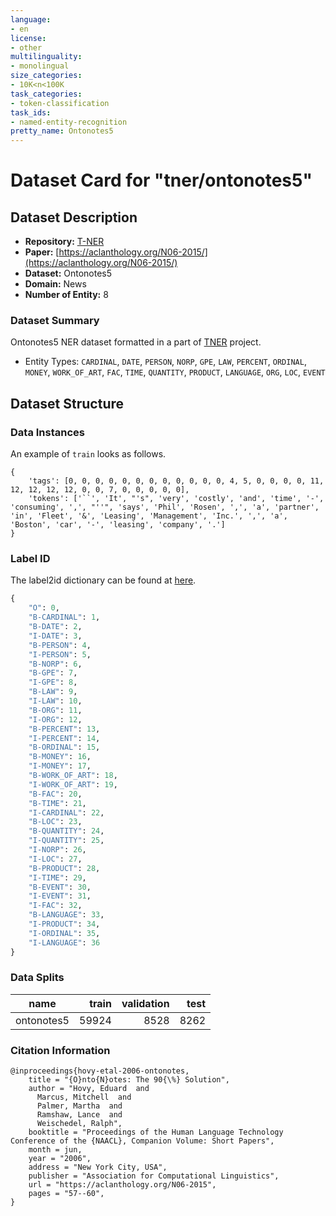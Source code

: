 ```yaml
---
language:
- en
license:
- other
multilinguality:
- monolingual
size_categories:
- 10K<n<100K
task_categories:
- token-classification
task_ids:
- named-entity-recognition
pretty_name: Ontonotes5
---
```


# Dataset Card for "tner/ontonotes5"

## Dataset Description

- **Repository:** [T-NER](https://github.com/asahi417/tner)
- **Paper:** [https://aclanthology.org/N06-2015/](https://aclanthology.org/N06-2015/)
- **Dataset:** Ontonotes5
- **Domain:** News
- **Number of Entity:** 8

### Dataset Summary
Ontonotes5 NER dataset formatted in a part of [TNER](https://github.com/asahi417/tner) project.
- Entity Types: `CARDINAL`, `DATE`, `PERSON`, `NORP`, `GPE`, `LAW`, `PERCENT`, `ORDINAL`, `MONEY`, `WORK_OF_ART`, `FAC`, `TIME`, `QUANTITY`, `PRODUCT`, `LANGUAGE`, `ORG`, `LOC`, `EVENT`

## Dataset Structure

### Data Instances
An example of `train` looks as follows.

```
{
    'tags': [0, 0, 0, 0, 0, 0, 0, 0, 0, 0, 0, 0, 4, 5, 0, 0, 0, 0, 11, 12, 12, 12, 12, 0, 0, 7, 0, 0, 0, 0, 0],
    'tokens': ['``', 'It', "'s", 'very', 'costly', 'and', 'time', '-', 'consuming', ',', "''", 'says', 'Phil', 'Rosen', ',', 'a', 'partner', 'in', 'Fleet', '&', 'Leasing', 'Management', 'Inc.', ',', 'a', 'Boston', 'car', '-', 'leasing', 'company', '.']
}
```

### Label ID
The label2id dictionary can be found at [here](https://huggingface.co/datasets/tner/onotonotes5/raw/main/dataset/label.json).
```python
{
    "O": 0,
    "B-CARDINAL": 1,
    "B-DATE": 2,
    "I-DATE": 3,
    "B-PERSON": 4,
    "I-PERSON": 5,
    "B-NORP": 6,
    "B-GPE": 7,
    "I-GPE": 8,
    "B-LAW": 9,
    "I-LAW": 10,
    "B-ORG": 11,
    "I-ORG": 12, 
    "B-PERCENT": 13,
    "I-PERCENT": 14, 
    "B-ORDINAL": 15, 
    "B-MONEY": 16, 
    "I-MONEY": 17, 
    "B-WORK_OF_ART": 18, 
    "I-WORK_OF_ART": 19, 
    "B-FAC": 20, 
    "B-TIME": 21, 
    "I-CARDINAL": 22, 
    "B-LOC": 23, 
    "B-QUANTITY": 24, 
    "I-QUANTITY": 25, 
    "I-NORP": 26, 
    "I-LOC": 27, 
    "B-PRODUCT": 28, 
    "I-TIME": 29, 
    "B-EVENT": 30,
    "I-EVENT": 31,
    "I-FAC": 32,
    "B-LANGUAGE": 33,
    "I-PRODUCT": 34,
    "I-ORDINAL": 35,
    "I-LANGUAGE": 36
}
```

### Data Splits

|  name   |train|validation|test|
|---------|----:|---------:|---:|
|ontonotes5|59924|      8528|8262|

### Citation Information

```
@inproceedings{hovy-etal-2006-ontonotes,
    title = "{O}nto{N}otes: The 90{\%} Solution",
    author = "Hovy, Eduard  and
      Marcus, Mitchell  and
      Palmer, Martha  and
      Ramshaw, Lance  and
      Weischedel, Ralph",
    booktitle = "Proceedings of the Human Language Technology Conference of the {NAACL}, Companion Volume: Short Papers",
    month = jun,
    year = "2006",
    address = "New York City, USA",
    publisher = "Association for Computational Linguistics",
    url = "https://aclanthology.org/N06-2015",
    pages = "57--60",
}
```